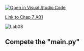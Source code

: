 [![Open in Visual Studio Code](https://classroom.github.com/assets/open-in-vscode-c66648af7eb3fe8bc4f294546bfd86ef473780cde1dea487d3c4ff354943c9ae.svg)](https://classroom.github.com/online_ide?assignment_repo_id=8851093&assignment_repo_type=AssignmentRepo)

[Link to Chap 7 A01](https://docs.google.com/presentation/d/16Lg15We_18LVyquswkjr61CDRxR3O9uaTISKX7v8thc/edit#slide=id.g116e0b78bfe_0_9)

![Lab08](https://nimbus-screenshots.s3.amazonaws.com/s/060cff869667b153ff77c504246b674e.png)

## Compete the "main.py"


